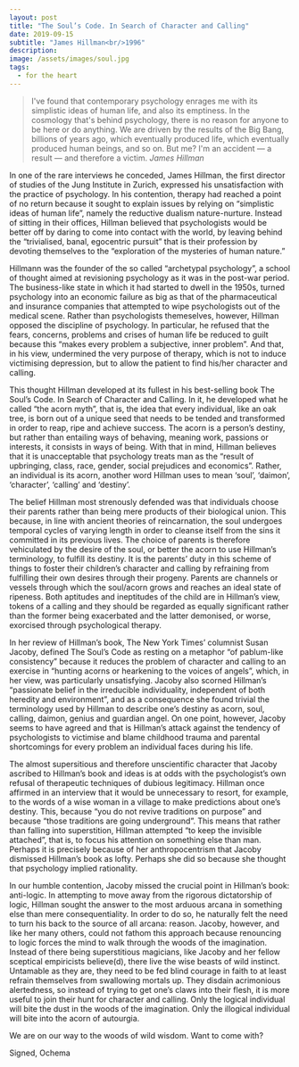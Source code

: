 ```yaml
---
layout: post
title: "The Soul’s Code. In Search of Character and Calling"
date: 2019-09-15
subtitle: "James Hillman<br/>1996"
description:
image: /assets/images/soul.jpg
tags:
  - for the heart
---
```


<blockquote>
I've found that contemporary psychology enrages me with its simplistic ideas of human life, and also its emptiness. In the cosmology that's behind psychology, there is no reason for anyone to be here or do anything. We are driven by the results of the Big Bang, billions of years ago, which eventually produced life, which eventually produced human beings, and so on. But me? I'm an accident — a result — and therefore a victim.
<cite>James Hillman</cite>
</blockquote>

In one of the rare interviews he conceded, James Hillman, the first director of studies of the Jung Institute in Zurich, expressed his unsatisfaction with the practice of psychology. In his contention, therapy had reached a point of no return because it sought to explain issues by relying on “simplistic ideas of human life”, namely the reductive dualism nature-nurture. Instead of sitting in their offices, Hillman believed that psychologists would be better off by daring to come into contact with the world, by leaving behind the “trivialised, banal, egocentric pursuit” that is their profession by devoting themselves to the “exploration of the mysteries of human nature.”

Hillmann was the founder of the so called “archetypal psychology”, a school of thought aimed at revisioning psychology as it was in the post-war period. The business-like state in which it had started to dwell in the 1950s, turned psychology into an economic failure as big as that of the pharmaceutical and insurance companies that attempted to wipe psychologists out of the medical scene. Rather than psychologists themeselves, however, Hillman opposed the discipline of psychology. In particular, he refused that the fears, concerns, problems and crises of human life be reduced to guilt because this “makes every problem a subjective, inner problem”. And that, in his view, undermined the very purpose of therapy, which is not to induce victimising depression, but to allow the patient to find his/her character and calling.

This thought Hillman developed at its fullest in his best-selling book The Soul’s Code. In Search of Character and Calling. In it, he developed what he called “the acorn myth”, that is, the idea that every individual, like an oak tree, is born out of a unique seed that needs to be tended and transformed in order to reap, ripe and achieve success. The acorn is a person’s destiny, but rather than entailing ways of behaving, meaning work, passions or interests, it consists in ways of being. With that in mind, Hillman believes that it is unacceptable that psychology treats man as the “result of upbringing, class, race, gender, social prejudices and economics”. Rather, an individual is its acorn, another word Hillman uses to mean ‘soul’, ‘daimon’, ‘character’, ‘calling’ and ‘destiny’.

The belief Hillman most strenously defended was that individuals choose their parents rather than being mere products of their biological union. This because, in line with ancient theories of reincarnation, the soul undergoes temporal cycles of varying length in order to cleanse itself from the sins it committed in its previous lives. The choice of parents is therefore vehiculated by the desire of the soul, or better the acorn to use Hillman’s terminology, to fulfill its destiny. It is the parents’ duty in this scheme of things to foster their children’s character and calling by refraining from fulfilling their own desires through their progeny. Parents are channels or vessels through which the soul/acorn grows and reaches an ideal state of ripeness. Both aptitudes and ineptitudes of the child are in Hillman’s view, tokens of a calling and they should be regarded as equally significant rather than the former being exacerbated and the latter demonised, or worse, exorcised through psychological therapy.

In her review of Hillman’s book, The New York Times’ columnist Susan Jacoby, defined The Soul’s Code as resting on a metaphor “of pablum-like consistency” because it reduces the problem of character and calling to an exercise in “hunting acorns or hearkening to the voices of angels”, which, in her view, was particularly unsatisfying. Jacoby also scorned Hillman’s “passionate belief in the irreducible individuality, independent of both heredity and environment”, and as a consequence she found trivial the terminology used by Hillman to describe one’s destiny as acorn, soul, calling, daimon, genius and guardian angel. On one point, however, Jacoby seems to have agreed and that is Hillman’s attack against the tendency of psychologists to victimise and blame childhood trauma and parental shortcomings for every problem an individual faces during his life.

The almost supersitious and therefore unscientific character that Jacoby ascribed to Hillman’s book and ideas is at odds with the psychologist’s own refusal of therapeutic techniques of dubious legitimacy. Hillman once affirmed in an interview that it would be unnecessary to resort, for example, to the words of a wise woman in a village to make predictions about one’s destiny. This, because “you do not revive traditions on purpose” and because “those traditions are going underground”. This means that rather than falling into superstition, Hillman attempted “to keep the invisible attached”, that is, to focus his attention on something else than man. Perhaps it is precisely because of her anthropocentrism that Jacoby dismissed Hillman’s book as lofty. Perhaps she did so because she thought that psychology implied rationality.

In our humble contention, Jacoby missed the crucial point in Hillman’s book: anti-logic. In attempting to move away from the rigorous dictatorship of logic, Hillman sought the answer to the most arduous arcana in something else than mere consequentiality. In order to do so, he naturally felt the need to turn his back to the source of all arcana: reason. Jacoby, however, and like her many others, could not fathom this approach because renouncing to logic forces the mind to walk through the woods of the imagination. Instead of there being superstitious magicians, like Jacoby and her fellow sceptical empiricists believe(d), there live the wise beasts of wild instinct. Untamable as they are, they need to be fed blind courage in faith to at least refrain themselves from swallowing mortals up. They disdain acrimonious alertedness, so instead of trying to get one’s claws into their flesh, it is more useful to join their hunt for character and calling. Only the logical individual will bite the dust in the woods of the imagination. Only the illogical individual will bite into the acorn of autourgia.

We are on our way to the woods of wild wisdom. Want to come with?

Signed, Ochema
